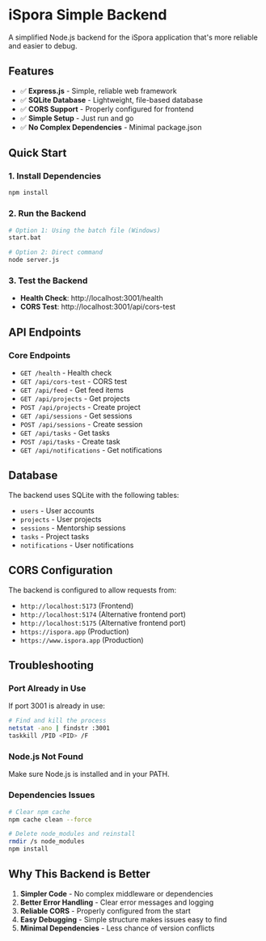 # iSpora Simple Backend

A simplified Node.js backend for the iSpora application that's more reliable and easier to debug.

## Features

- ✅ **Express.js** - Simple, reliable web framework
- ✅ **SQLite Database** - Lightweight, file-based database
- ✅ **CORS Support** - Properly configured for frontend
- ✅ **Simple Setup** - Just run and go
- ✅ **No Complex Dependencies** - Minimal package.json

## Quick Start

### 1. Install Dependencies

```bash
npm install
```

### 2. Run the Backend

```bash
# Option 1: Using the batch file (Windows)
start.bat

# Option 2: Direct command
node server.js
```

### 3. Test the Backend

- **Health Check**: http://localhost:3001/health
- **CORS Test**: http://localhost:3001/api/cors-test

## API Endpoints

### Core Endpoints
- `GET /health` - Health check
- `GET /api/cors-test` - CORS test
- `GET /api/feed` - Get feed items
- `GET /api/projects` - Get projects
- `POST /api/projects` - Create project
- `GET /api/sessions` - Get sessions
- `POST /api/sessions` - Create session
- `GET /api/tasks` - Get tasks
- `POST /api/tasks` - Create task
- `GET /api/notifications` - Get notifications

## Database

The backend uses SQLite with the following tables:
- `users` - User accounts
- `projects` - User projects
- `sessions` - Mentorship sessions
- `tasks` - Project tasks
- `notifications` - User notifications

## CORS Configuration

The backend is configured to allow requests from:
- `http://localhost:5173` (Frontend)
- `http://localhost:5174` (Alternative frontend port)
- `http://localhost:5175` (Alternative frontend port)
- `https://ispora.app` (Production)
- `https://www.ispora.app` (Production)

## Troubleshooting

### Port Already in Use
If port 3001 is already in use:
```bash
# Find and kill the process
netstat -ano | findstr :3001
taskkill /PID <PID> /F
```

### Node.js Not Found
Make sure Node.js is installed and in your PATH.

### Dependencies Issues
```bash
# Clear npm cache
npm cache clean --force

# Delete node_modules and reinstall
rmdir /s node_modules
npm install
```

## Why This Backend is Better

1. **Simpler Code** - No complex middleware or dependencies
2. **Better Error Handling** - Clear error messages and logging
3. **Reliable CORS** - Properly configured from the start
4. **Easy Debugging** - Simple structure makes issues easy to find
5. **Minimal Dependencies** - Less chance of version conflicts
